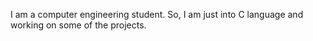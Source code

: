 I am a computer engineering student. So, I am just into C language and working on some of the projects.
